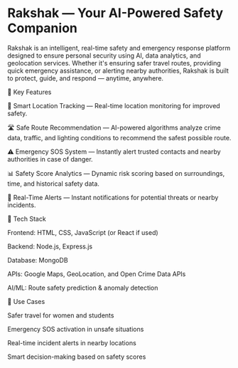 # Rakshak — Your AI-Powered Safety Companion

Rakshak is an intelligent, real-time safety and emergency response platform designed to ensure personal security using AI, data analytics, and geolocation services. Whether it's ensuring safer travel routes, providing quick emergency assistance, or alerting nearby authorities, Rakshak is built to protect, guide, and respond — anytime, anywhere.

🔹 Key Features

📍 Smart Location Tracking — Real-time location monitoring for improved safety.

🛣️ Safe Route Recommendation — AI-powered algorithms analyze crime data, traffic, and lighting conditions to recommend the safest possible route.

⚠️ Emergency SOS System — Instantly alert trusted contacts and nearby authorities in case of danger.

📊 Safety Score Analytics — Dynamic risk scoring based on surroundings, time, and historical safety data.

🔔 Real-Time Alerts — Instant notifications for potential threats or nearby incidents.

🔹 Tech Stack

Frontend: HTML, CSS, JavaScript (or React if used)

Backend: Node.js, Express.js

Database: MongoDB

APIs: Google Maps, GeoLocation, and Open Crime Data APIs

AI/ML: Route safety prediction & anomaly detection

🔹 Use Cases

Safer travel for women and students

Emergency SOS activation in unsafe situations

Real-time incident alerts in nearby locations

Smart decision-making based on safety scores
